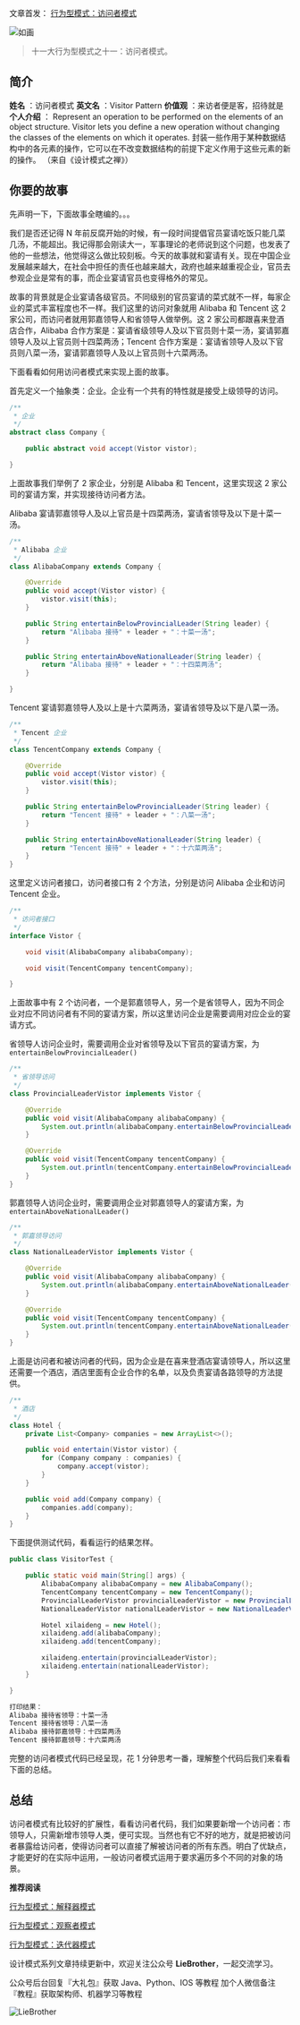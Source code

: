 文章首发：
[行为型模式：访问者模式](https://mp.weixin.qq.com/s/WPtBJa8eKiP2oSVzTsYk3w)

![如画](http://www.liebrother.com/upload/96b67e30ef2949f3b7352c852432217f_0040_01.jpg) 

> 十一大行为型模式之十一：访问者模式。

## 简介

**姓名** ：访问者模式
**英文名** ：Visitor Pattern
**价值观** ：来访者便是客，招待就是
**个人介绍** ：
Represent an operation to be performed on the elements of an object structure. Visitor lets you define a new operation without changing the classes of the elements on which it operates.
封装一些作用于某种数据结构中的各元素的操作，它可以在不改变数据结构的前提下定义作用于这些元素的新的操作。
（来自《设计模式之禅》）

## 你要的故事
先声明一下，下面故事全瞎编的。。。

我们是否还记得 N 年前反腐开始的时候，有一段时间提倡官员宴请吃饭只能几菜几汤，不能超出。我记得那会刚读大一，军事理论的老师说到这个问题，也发表了他的一些想法，他觉得这么做比较刻板。今天的故事就和宴请有关。现在中国企业发展越来越大，在社会中担任的责任也越来越大，政府也越来越重视企业，官员去参观企业是常有的事，而企业宴请官员也变得格外的常见。

故事的背景就是企业宴请各级官员。不同级别的官员宴请的菜式就不一样，每家企业的菜式丰富程度也不一样。我们这里的访问对象就用 Alibaba 和 Tencent 这 2 家公司，而访问者就用郭嘉领导人和省领导人做举例。这 2 家公司都跟喜来登酒店合作，Alibaba 合作方案是：宴请省级领导人及以下官员则十菜一汤，宴请郭嘉领导人及以上官员则十四菜两汤；Tencent 合作方案是：宴请省领导人及以下官员则八菜一汤，宴请郭嘉领导人及以上官员则十六菜两汤。

下面看看如何用访问者模式来实现上面的故事。

首先定义一个抽象类：企业。企业有一个共有的特性就是接受上级领导的访问。

```java
/**
 * 企业
 */
abstract class Company {

    public abstract void accept(Vistor vistor);

}
```

上面故事我们举例了 2 家企业，分别是 Alibaba 和 Tencent，这里实现这 2 家公司的宴请方案，并实现接待访问者方法。

Alibaba 宴请郭嘉领导人及以上官员是十四菜两汤，宴请省领导及以下是十菜一汤。
```java
/**
 * Alibaba 企业
 */
class AlibabaCompany extends Company {

    @Override
    public void accept(Vistor vistor) {
        vistor.visit(this);
    }

    public String entertainBelowProvincialLeader(String leader) {
        return "Alibaba 接待" + leader + "：十菜一汤";
    }

    public String entertainAboveNationalLeader(String leader) {
        return "Alibaba 接待" + leader + "：十四菜两汤";
    }

}
```

Tencent 宴请郭嘉领导人及以上是十六菜两汤，宴请省领导及以下是八菜一汤。

```java
/**
 * Tencent 企业
 */
class TencentCompany extends Company {

    @Override
    public void accept(Vistor vistor) {
        vistor.visit(this);
    }

    public String entertainBelowProvincialLeader(String leader) {
        return "Tencent 接待" + leader + "：八菜一汤";
    }

    public String entertainAboveNationalLeader(String leader) {
        return "Tencent 接待" + leader + "：十六菜两汤";
    }
}
```

这里定义访问者接口，访问者接口有 2 个方法，分别是访问 Alibaba 企业和访问 Tencent 企业。

```java
/**
 * 访问者接口
 */
interface Vistor {

    void visit(AlibabaCompany alibabaCompany);

    void visit(TencentCompany tencentCompany);

}
```

上面故事中有 2 个访问者，一个是郭嘉领导人，另一个是省领导人，因为不同企业对应不同访问者有不同的宴请方案，所以这里访问企业是需要调用对应企业的宴请方式。

省领导人访问企业时，需要调用企业对省领导及以下官员的宴请方案，为`entertainBelowProvincialLeader()`
```java
/**
 * 省领导访问
 */
class ProvincialLeaderVistor implements Vistor {

    @Override
    public void visit(AlibabaCompany alibabaCompany) {
        System.out.println(alibabaCompany.entertainBelowProvincialLeader("省领导"));
    }

    @Override
    public void visit(TencentCompany tencentCompany) {
        System.out.println(tencentCompany.entertainBelowProvincialLeader("省领导"));
    }
}
```

郭嘉领导人访问企业时，需要调用企业对郭嘉领导人的宴请方案，为`entertainAboveNationalLeader()`

```java
/**
 * 郭嘉领导访问
 */
class NationalLeaderVistor implements Vistor {

    @Override
    public void visit(AlibabaCompany alibabaCompany) {
        System.out.println(alibabaCompany.entertainAboveNationalLeader("省领导"));
    }

    @Override
    public void visit(TencentCompany tencentCompany) {
        System.out.println(tencentCompany.entertainAboveNationalLeader("郭嘉领导"));
    }
}
```

上面是访问者和被访问者的代码，因为企业是在喜来登酒店宴请领导人，所以这里还需要一个酒店，酒店里面有企业合作的名单，以及负责宴请各路领导的方法提供。

```java
/**
 * 酒店
 */
class Hotel {
    private List<Company> companies = new ArrayList<>();

    public void entertain(Vistor vistor) {
        for (Company company : companies) {
            company.accept(vistor);
        }
    }

    public void add(Company company) {
        companies.add(company);
    }
}
```

下面提供测试代码，看看运行的结果怎样。

```java
public class VisitorTest {

    public static void main(String[] args) {
        AlibabaCompany alibabaCompany = new AlibabaCompany();
        TencentCompany tencentCompany = new TencentCompany();
        ProvincialLeaderVistor provincialLeaderVistor = new ProvincialLeaderVistor();
        NationalLeaderVistor nationalLeaderVistor = new NationalLeaderVistor();

        Hotel xilaideng = new Hotel();
        xilaideng.add(alibabaCompany);
        xilaideng.add(tencentCompany);

        xilaideng.entertain(provincialLeaderVistor);
        xilaideng.entertain(nationalLeaderVistor);
    }

}

打印结果：
Alibaba 接待省领导：十菜一汤
Tencent 接待省领导：八菜一汤
Alibaba 接待郭嘉领导：十四菜两汤
Tencent 接待郭嘉领导：十六菜两汤
```

完整的访问者模式代码已经呈现，花 1 分钟思考一番，理解整个代码后我们来看看下面的总结。

## 总结
访问者模式有比较好的扩展性，看看访问者代码，我们如果要新增一个访问者：市领导人，只需新增市领导人类，便可实现。当然也有它不好的地方，就是把被访问者暴露给访问者，使得访问者可以直接了解被访问者的所有东西。明白了优缺点，才能更好的在实际中运用，一般访问者模式运用于要求遍历多个不同的对象的场景。


**推荐阅读**

[行为型模式：解释器模式](https://mp.weixin.qq.com/s/o1RRn667-Tj1Qwe7Z15CsA)

[行为型模式：观察者模式](https://mp.weixin.qq.com/s/1DqPjUZNT5UuRrZwl5QjqQ)

[行为型模式：迭代器模式](https://mp.weixin.qq.com/s/ItQUqfzzXw4387PVK0ib_g)

设计模式系列文章持续更新中，欢迎关注公众号 **LieBrother**，一起交流学习。

公众号后台回复『大礼包』获取 Java、Python、IOS 等教程
加个人微信备注『教程』获取架构师、机器学习等教程

![LieBrother](http://www.liebrother.com/upload/c50a23a8826d45a7b66b3be24c89205e_.jpg)